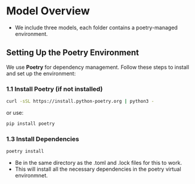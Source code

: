 # **Model Overview**

- We include three models, each folder contains a poetry-managed environment. 

## **Setting Up the Poetry Environment**
We use **Poetry** for dependency management. Follow these steps to install and set up the environment:

### **1.1 Install Poetry (if not installed)**
```bash
curl -sSL https://install.python-poetry.org | python3 -
```
or use:

```bash 
pip install poetry
```


### **1.3 Install Dependencies**
```bash
poetry install
```
- Be in the same directory as the .toml and .lock files for this to work.
- This will install all the necessary dependencies in the poetry virtual environmnet.
